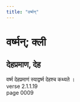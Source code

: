```yaml
---
title: "वर्ष्मन्"
---
```


# वर्ष्मन्; क्ली
## देहप्रमाण, देह
वर्ष्म देहप्रमाणं स्याद्वर्ष्म देहश्च कथ्यते ।<br />verse 2.1.1.19<br />page 0009

